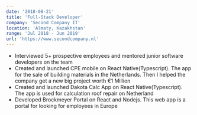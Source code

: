 ```yaml
---
date: '2018-08-21'
title: 'Full-Stack Developer'
company: 'Second Company IT'
location: 'Almaty, Kazakhstan'
range: 'Jul 2018 - Jun 2019'
url: 'https://www.secondcompany.nl'
---
```


- Interviewed 5+ prospective employees and mentored junior software developers on the team
- Created and launched CPE mobile on React Native(Typescript). The app for the sale of building materials in the Netherlands. Then I helped the company get a new big project worth €1 Million
- Created and launched Dakota Calc App on React Native(Typescript). The app is used for calculation roof repair on Netherland
- Developed Brockmeyer Portal on React and Nodejs. This web app is a portal for looking for employees in Europe
